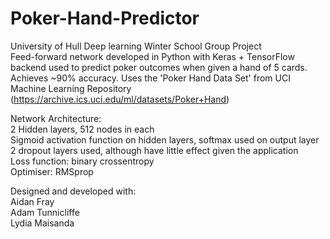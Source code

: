 # Poker-Hand-Predictor
University of Hull Deep learning Winter School Group Project  
Feed-forward network developed in Python with Keras + TensorFlow backend used to predict poker outcomes when given a hand of 5 cards. Achieves ~90% accuracy. Uses the 'Poker Hand Data Set' from UCI Machine Learning Repository (https://archive.ics.uci.edu/ml/datasets/Poker+Hand)


Network Architecture:  
  2 Hidden layers, 512 nodes in each  
  Sigmoid activation function on hidden layers, softmax used on output layer  
  2 dropout layers used, although have little effect given the application  
  Loss function: binary crossentropy  
  Optimiser: RMSprop  
  

Designed and developed with:  
  Aidan Fray  
  Adam Tunnicliffe  
  Lydia Maisanda 
